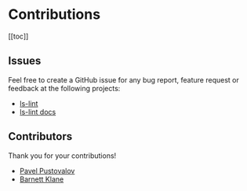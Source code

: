 # Contributions

[[toc]]

## Issues

Feel free to create a GitHub issue for any bug report, feature request or feedback at the following projects:

- [ls-lint](https://github.com/loeffel-io/ls-lint/issues)
- [ls-lint docs](https://github.com/ls-lint/docs/issues)

## Contributors

Thank you for your contributions!

- [Pavel Pustovalov](https://github.com/pustovalov)
- [Barnett Klane](https://github.com/barnett)